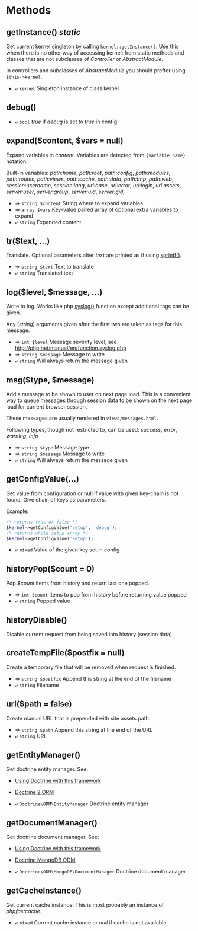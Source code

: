 ---
---
# Methods

## getInstance() *static*
Get current kernel singleton by calling `kernel::getInstance()`.
Use this when there is no other way of accessing kernel:
 from static methods and classes that are not subclasses of
*Controller* or *AbstractModule*.

In controllers and subclasses of *AbstractModule* you should preffer using
`$this->kernel`.

* ⤶ `kernel` Singleton instance of class kernel

## debug()
* ⤶ `bool` *true* if *debug* is set to *true* in config

## expand($content, $vars = null)
Expand variables in *content*.
Variables are detected from `{variable_name}` notation.

Built-in variables:
*path:home*, *path:root*, *path:config*, *path:modules*, *path:routes*, 
*path:views*, *path:cache*, *path:data*, *path:tmp*, *path:web*, *session:username*, 
*session:lang*, *url:base*, *url:error*, *url:login*, *url:assets*, *server:user*, 
*server:group*, *server:uid*, *server:gid*, 

* ⇒ `string $content` String where to expand variables
* ⇒ `array $vars` Key-value paired array of optional extra variables to expand
* ⤶ `string` Expanded content

## tr($text, ...)
Translate.
Optional parameters after *text* are printed as if using
[sprintf()](http://php.net/manual/en/function.sprintf.php).

* ⇒ `string $text` Text to translate
* ⤶ `string` Translated text

## log($level, $message, ...)
Write to log.
Works like php [syslog()](http://php.net/manual/en/function.syslog.php) function except
additional tags can be given.

Any (*string*) arguments given after the first two are
taken as tags for this message.

* ⇒ `int $level` Message severity level, see http://php.net/manual/en/function.syslog.php
* ⇒ `string $message` Message to write
* ⤶ `string` Will always return the message given

## msg($type, $message)
Add a message to be shown to user on next page load.
This is a convenient way to queue messages through session data
to be shown on the next page load for current browser session.

These messages are usually rendered in `views/messages.html`.

Following types, though not restricted to, can be used:
*success*, *error*, *warning*, *info*

* ⇒ `string $type` Message type
* ⇒ `string $message` Message to write
* ⤶ `string` Will always return the message given

## getConfigValue(...)
Get value from configuration or null if value with given key-chain is not found.
Give chain of keys as parameters.

Example:
```php
/* returns true or false */
$kernel->getConfigValue('setup', 'debug');
/* returns whole setup array */
$kernel->getConfigValue('setup');
```
* ⤶ `mixed` Value of the given key set in config

## historyPop($count = 0)
Pop *$count* items from history and return last one popped.

* ⇒ `int $count` Items to pop from history before returning value popped
* ⤶ `string` Popped value


## historyDisable()
Disable current request from being saved into history (session data).

## createTempFile($postfix = null)
Create a temporary file that will be removed when request is finished.

* ⇒ `string $postfix` Append this string at the end of the filename
* ⤶ `string` Filename

## url($path = false)
Create manual URL that is prepended with site assets path.

* ⇒ `string $path` Append this string at the end of the URL
* ⤶ `string` URL

## getEntityManager()
Get doctrine entity manager.
See:
* [Using Doctrine with this framework](Doctrine)
* [Doctrine 2 ORM](http://docs.doctrine-project.org/projects/doctrine-orm/)

* ⤶ `Doctrine\ORM\EntityManager` Doctrine entity manager

## getDocumentManager()
Get doctrine document manager.
See:
* [Using Doctrine with this framework](Doctrine)
* [Doctrine MongoDB ODM](http://docs.doctrine-project.org/projects/doctrine-mongodb-odm/)

* ⤶ `Doctrine\ODM\MongoDB\DocumentManager` Doctrine document manager

## getCacheInstance()
Get current cache instance.
This is most probably an instance of *phpfastcache*.

* ⤶ `mixed` Current cache instance or *null* if cache is not available


